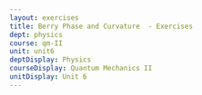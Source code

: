 ```yaml
---
layout: exercises
title: Berry Phase and Curvature  - Exercises
dept: physics
course: qm-II
unit: unit6
deptDisplay: Physics
courseDisplay: Quantum Mechanics II
unitDisplay: Unit 6
---
```

